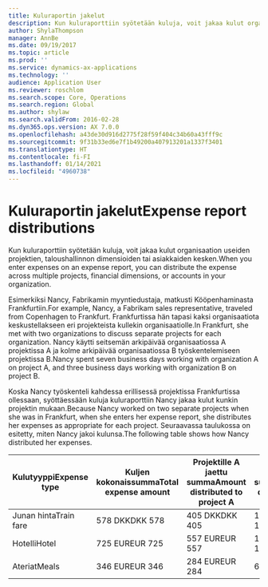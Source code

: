 ```yaml
---
title: Kuluraportin jakelut
description: Kun kuluraporttiin syötetään kuluja, voit jakaa kulut organisaation useiden projektien, yritysten tai asiakkaiden kesken.
author: ShylaThompson
manager: AnnBe
ms.date: 09/19/2017
ms.topic: article
ms.prod: ''
ms.service: dynamics-ax-applications
ms.technology: ''
audience: Application User
ms.reviewer: roschlom
ms.search.scope: Core, Operations
ms.search.region: Global
ms.author: shylaw
ms.search.validFrom: 2016-02-28
ms.dyn365.ops.version: AX 7.0.0
ms.openlocfilehash: a43de30d916d2775f28f59f404c34b60a43fff9c
ms.sourcegitcommit: 9f31b33ed6e7f1b49200a407913201a1337f3401
ms.translationtype: HT
ms.contentlocale: fi-FI
ms.lasthandoff: 01/14/2021
ms.locfileid: "4960738"
---
```

# <a name="expense-report-distributions"></a><span data-ttu-id="106f4-103">Kuluraportin jakelut</span><span class="sxs-lookup"><span data-stu-id="106f4-103">Expense report distributions</span></span>

<span data-ttu-id="106f4-104">Kun kuluraporttiin syötetään kuluja, voit jakaa kulut organisaation useiden projektien, taloushallinnon dimensioiden tai asiakkaiden kesken.</span><span class="sxs-lookup"><span data-stu-id="106f4-104">When you enter expenses on an expense report, you can distribute the expense across multiple projects, financial dimensions, or accounts in your organization.</span></span>

<span data-ttu-id="106f4-105">Esimerkiksi Nancy, Fabrikamin myyntiedustaja, matkusti Kööpenhaminasta Frankfurtiin.</span><span class="sxs-lookup"><span data-stu-id="106f4-105">For example, Nancy, a Fabrikam sales representative, traveled from Copenhagen to Frankfurt.</span></span> <span data-ttu-id="106f4-106">Frankfurtissa hän tapasi kaksi organisaatiota keskustellakseen eri projekteista kullekin organisaatiolle.</span><span class="sxs-lookup"><span data-stu-id="106f4-106">In Frankfurt, she met with two organizations to discuss separate projects for each organization.</span></span> <span data-ttu-id="106f4-107">Nancy käytti seitsemän arkipäivää organisaatiossa A projektissa A ja kolme arkipäivää organisaatiossa B työskentelemiseen projektissa B.</span><span class="sxs-lookup"><span data-stu-id="106f4-107">Nancy spent seven business days working with organization A on project A, and three business days working with organization B on project B.</span></span>

<span data-ttu-id="106f4-108">Koska Nancy työskenteli kahdessa erillisessä projektissa Frankfurtissa ollessaan, syöttäessään kuluja kuluraporttiin Nancy jakaa kulut kunkin projektin mukaan.</span><span class="sxs-lookup"><span data-stu-id="106f4-108">Because Nancy worked on two separate projects when she was in Frankfurt, when she enters her expense report, she distributes her expenses as appropriate for each project.</span></span> <span data-ttu-id="106f4-109">Seuraavassa taulukossa on esitetty, miten Nancy jakoi kulunsa.</span><span class="sxs-lookup"><span data-stu-id="106f4-109">The following table shows how Nancy distributed her expenses.</span></span>


| <span data-ttu-id="106f4-110">Kulutyyppi</span><span class="sxs-lookup"><span data-stu-id="106f4-110">Expense type</span></span> | <span data-ttu-id="106f4-111">Kuljen kokonaissumma</span><span class="sxs-lookup"><span data-stu-id="106f4-111">Total expense amount</span></span>|<span data-ttu-id="106f4-112">Projektille A jaettu summa</span><span class="sxs-lookup"><span data-stu-id="106f4-112">Amount distributed to project A</span></span>| <span data-ttu-id="106f4-113">Projektille B jaettu summa</span><span class="sxs-lookup"><span data-stu-id="106f4-113">Amount distributed to project B</span></span> |
|--------------|---------------------|-------------------------------|---------------------------------|
|<span data-ttu-id="106f4-114">Junan hinta</span><span class="sxs-lookup"><span data-stu-id="106f4-114">Train fare</span></span>   |<span data-ttu-id="106f4-115">578 DKK</span><span class="sxs-lookup"><span data-stu-id="106f4-115">DKK 578</span></span>              |<span data-ttu-id="106f4-116">405 DKK</span><span class="sxs-lookup"><span data-stu-id="106f4-116">DKK 405</span></span>                        |<span data-ttu-id="106f4-117">173 DKK</span><span class="sxs-lookup"><span data-stu-id="106f4-117">DKK 173</span></span>                          |
|<span data-ttu-id="106f4-118">Hotelli</span><span class="sxs-lookup"><span data-stu-id="106f4-118">Hotel</span></span>         |<span data-ttu-id="106f4-119">725 EUR</span><span class="sxs-lookup"><span data-stu-id="106f4-119">EUR 725</span></span>              |<span data-ttu-id="106f4-120">557 EUR</span><span class="sxs-lookup"><span data-stu-id="106f4-120">EUR 557</span></span>                        |<span data-ttu-id="106f4-121">168 EUR</span><span class="sxs-lookup"><span data-stu-id="106f4-121">EUR 168</span></span>                          |
|<span data-ttu-id="106f4-122">Ateriat</span><span class="sxs-lookup"><span data-stu-id="106f4-122">Meals</span></span>         |<span data-ttu-id="106f4-123">346 EUR</span><span class="sxs-lookup"><span data-stu-id="106f4-123">EUR 346</span></span>              |<span data-ttu-id="106f4-124">284 EUR</span><span class="sxs-lookup"><span data-stu-id="106f4-124">EUR 284</span></span>                        |<span data-ttu-id="106f4-125">62 EUR</span><span class="sxs-lookup"><span data-stu-id="106f4-125">EUR 62</span></span>                           |

